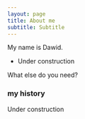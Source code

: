 ```yaml
---
layout: page
title: About me
subtitle: Subtitle
---
```


My name is Dawid.

- Under construction

What else do you need?

### my history

Under construction